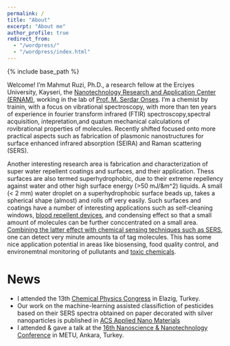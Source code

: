 ```yaml
---
permalink: /
title: "About"
excerpt: "About me"
author_profile: true
redirect_from: 
  - "/wordpress/"
  - "/wordpress/index.html"
---
```


{% include base_path %}

Welcome! I’m Mahmut Ruzi, Ph.D., a research fellow at the Erciyes University, Kayseri, the [Nanotechnology Research and Application Center (ERNAM)](https://ernam.erciyes.edu.tr), working in the lab of [Prof. M. Serdar Onses](http://www.onseslab.com). I’m a chemist by trainin, with a focus on vibrational spectroscopy, with more than ten years of experience in fourier transform infrared (FTIR) spectroscopy,spectral acquisition, intepretation,and quatum mechanical calculations of rovibrational properties of molecules. Recently shifted focused onto more practical aspects such as fabrication of plasmonic nanostructures for surface enhanced infrared absorption (SEIRA) and Raman scattering (SERS). 

Another interesting research area is fabrication and characterization of super water repellent coatings and surfaces, and their application. Thess surfaces are also termed superhydrophobic, due to their extreme repellency against water and other high surface energy (>50 mJ/&m^2) liquids. A small (< 2 mm) water droplet on a superhydrophobic surface beads up, takes a spherical shape (almost) and rolls off very easily. Such surfaces and coatings have a number of interesting applications such as self-cleaning windows, [blood repellent devices](https://doi.org/10.1016/j.colsurfb.2021.111864), and condensing effect so that a small amount of molecules can be further conccentrated on a small area. [Combining the latter effect with chemical sensing techniques such as SERS](https://doi.org/10.1016/j.cej.2021.133445), one can detect very minute amounts ta of tag molecules. This has some nice application potential in areas like biosensing, food quality control,  and environemtnal monitoring of pullutants and [toxic chemicals](https://doi.org/10.1021/acsanm.2c02897). 

# News
-  I attended the 13th [Chemical Physics Congress](https://lnkd.in/deWeuSTg) in Elazig, Turkey. 
-  Our work on the machine-learning assisted classifiction of pesticides based on their SERS spectra obtained on paper decorated with silver nanoparticles   is published in [ACS Applied Nano Materials](https://doi.org/10.1021/acsanm.2c02897)
-  I attended & gave a talk at the [16th Nanoscience & Nanotechnology Conference](https://nanotr.org/en/) in METU, Ankara, Turkey. 

